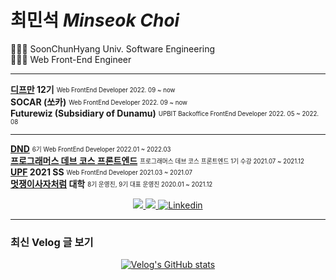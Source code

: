 # 최민석 *Minseok Choi*

👩🏻‍🎓 SoonChunHyang Univ. Software Engineering  
👩🏻‍💻 Web Front-End Engineer  

---
  **[디프만](https://www.depromeet.com/) 12기** <sub><sup>Web FrontEnd Developer 2022. 09 ~ now </sub></sup>  
  **SOCAR (쏘카)** <sub><sup>Web FrontEnd Developer 2022. 09 ~ now </sub></sup>  
  **Futurewiz (Subsidiary of Dunamu)** <sub><sup>UPBIT Backoffice FrontEnd Developer 2022. 05 ~ 2022. 08 </sub></sup>  
___
  
  **[DND](https://dnd.ac/)** <sub><sup>6기 Web FrontEnd Developer 2022.01 ~ 2022.03 </sub></sup>  
  **[프로그래머스 데브 코스 프론트엔드](https://school.programmers.co.kr/learn/courses/14714)** <sub><sup>프로그래머스 데브 코스 프론트엔드 1기 수강 2021.07 ~ 2021.12 </sub></sup>  
  **[UPF](https://www.unit.center/upf) 2021 SS** <sub><sup>Web FrontEnd Developer 2021.03 ~ 2021.07 </sub></sup>  
  **[멋쟁이사자처럼](https://www.likelion.net/) 대학** <sub><sup>8기 운영진, 9기 대표 운영진 2020.01 ~ 2021.12 </sub></sup>  


<div align='center'>
	<a href="https://velog.io/@minsgy" target="_blank">
		<img src="https://img.shields.io/badge/Velog-20c997?style=flat-square&logo=Vimeo&logoColor=white"/>
	</a>
	<a href="https://minsgy.notion.site/Frontend-Developer-Minsgy-76b34b49d6fa44628af8c829ca74f21d" target="_blank">
		<img src="https://img.shields.io/badge/Portfolio-EA7100?style=flat-square&logo=Devpost&logoColor=white"/>
	</a> 
	<a href="https://www.linkedin.com/in/minsgy">
		<img alt="Linkedin" src="https://img.shields.io/badge/-Linkedin-blue?style=flat-square&logo=LinkedIn">
	</a>
</div>

---

<h3>최신 Velog 글 보기</h3>

<div align="center">
  
[![Velog's GitHub stats](https://velog-readme-stats.vercel.app/api?name=minsgy)](https://velog.io/@minsgy)

</div>
